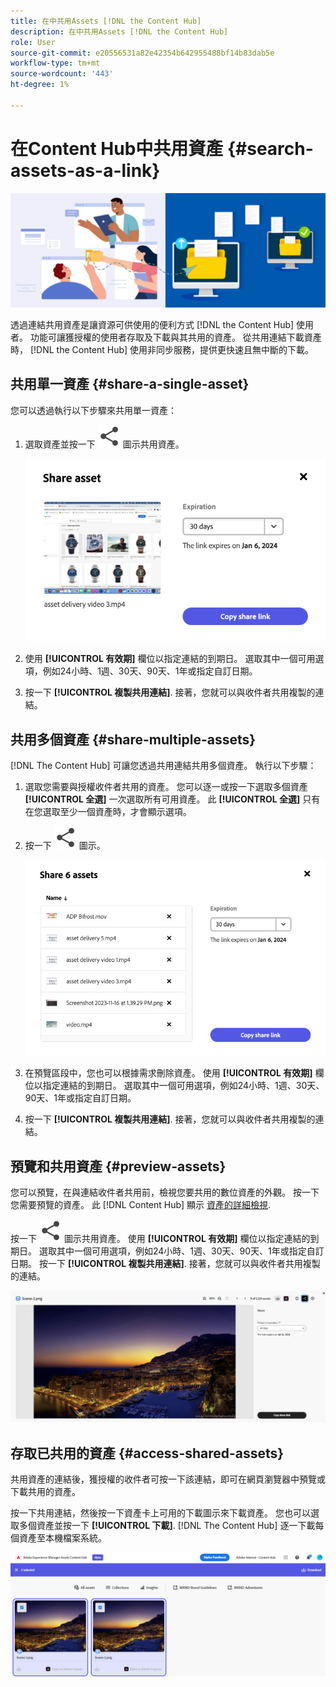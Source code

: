 ```yaml
---
title: 在中共用Assets [!DNL the Content Hub]
description: 在中共用Assets [!DNL the Content Hub]
role: User
source-git-commit: e20556531a82e42354b642955488bf14b83dab5e
workflow-type: tm+mt
source-wordcount: '443'
ht-degree: 1%

---
```



# 在Content Hub中共用資產 {#search-assets-as-a-link}

![共用資產橫幅影像](assets/share-assets-banner.png)

透過連結共用資產是讓資源可供使用的便利方式 [!DNL the Content Hub] 使用者。 功能可讓獲授權的使用者存取及下載與其共用的資產。 從共用連結下載資產時， [!DNL the Content Hub] 使用非同步服務，提供更快速且無中斷的下載。

## 共用單一資產 {#share-a-single-asset}

您可以透過執行以下步驟來共用單一資產：

1. 選取資產並按一下 ![共用圖示](assets/share.svg) 圖示共用資產。

   ![共用單一資產](assets/sharing-single-asset.png)

1. 使用 **[!UICONTROL 有效期]** 欄位以指定連結的到期日。 選取其中一個可用選項，例如24小時、1週、30天、90天、1年或指定自訂日期。

1. 按一下 **[!UICONTROL 複製共用連結]**. 接著，您就可以與收件者共用複製的連結。

## 共用多個資產 {#share-multiple-assets}

[!DNL The Content Hub] 可讓您透過共用連結共用多個資產。 執行以下步驟：

1. 選取您需要與授權收件者共用的資產。 您可以逐一或按一下選取多個資產 **[!UICONTROL 全選]** 一次選取所有可用資產。 此 **[!UICONTROL 全選]** 只有在您選取至少一個資產時，才會顯示選項。

1. 按一下 ![共用圖示](assets/share.svg) 圖示。

   ![共用多個資產](assets/sharing-multiple-assets.png)

1. 在預覽區段中，您也可以根據需求刪除資產。 使用 **[!UICONTROL 有效期]** 欄位以指定連結的到期日。 選取其中一個可用選項，例如24小時、1週、30天、90天、1年或指定自訂日期。

1. 按一下 **[!UICONTROL 複製共用連結]**. 接著，您就可以與收件者共用複製的連結。

## 預覽和共用資產 {#preview-assets}

您可以預覽，在與連結收件者共用前，檢視您要共用的數位資產的外觀。 按一下您需要預覽的資產。 此 [!DNL Content Hub] 顯示 [資產的詳細檢視](asset-properties-content-hub.md).

按一下 ![共用圖示](assets/share.svg) 圖示共用資產。 使用 **[!UICONTROL 有效期]** 欄位以指定連結的到期日。 選取其中一個可用選項，例如24小時、1週、30天、90天、1年或指定自訂日期。 按一下 **[!UICONTROL 複製共用連結]**. 接著，您就可以與收件者共用複製的連結。

![在Content Hub中預覽資產](assets/preview-assets-content-hub.png)

## 存取已共用的資產 {#access-shared-assets}

共用資產的連結後，獲授權的收件者可按一下該連結，即可在網頁瀏覽器中預覽或下載共用的資產。

按一下共用連結，然後按一下資產卡上可用的下載圖示來下載資產。  您也可以選取多個資產並按一下 **[!UICONTROL 下載]**. <!--You can either download original assets or Original+Renditions of an asset.--> [!DNL The Content Hub] 逐一下載每個資產至本機檔案系統。

![存取共用的連結](assets/content-hub-access-shared-links.png)




